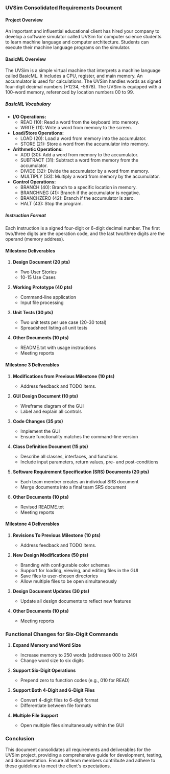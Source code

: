 ### UVSim Consolidated Requirements Document

#### Project Overview

An important and influential educational client has hired your company to develop a software simulator called UVSim for computer science students to learn machine language and computer architecture. Students can execute their machine language programs on the simulator.

#### BasicML Overview

The UVSim is a simple virtual machine that interprets a machine language called BasicML. It includes a CPU, register, and main memory. An accumulator is used for calculations. The UVSim handles words as signed four-digit decimal numbers (+1234, -5678). The UVSim is equipped with a 100-word memory, referenced by location numbers 00 to 99.

##### BasicML Vocabulary

- **I/O Operations:**
  - READ (10): Read a word from the keyboard into memory.
  - WRITE (11): Write a word from memory to the screen.
- **Load/Store Operations:**
  - LOAD (20): Load a word from memory into the accumulator.
  - STORE (21): Store a word from the accumulator into memory.
- **Arithmetic Operations:**
  - ADD (30): Add a word from memory to the accumulator.
  - SUBTRACT (31): Subtract a word from memory from the accumulator.
  - DIVIDE (32): Divide the accumulator by a word from memory.
  - MULTIPLY (33): Multiply a word from memory by the accumulator.
- **Control Operations:**
  - BRANCH (40): Branch to a specific location in memory.
  - BRANCHNEG (41): Branch if the accumulator is negative.
  - BRANCHZERO (42): Branch if the accumulator is zero.
  - HALT (43): Stop the program.

##### Instruction Format

Each instruction is a signed four-digit or 6-digit decimal number. The first two/three digits are the operation code, and the last two/three digits are the operand (memory address).

#### Milestone Deliverables

1. **Design Document (20 pts)**

   - Two User Stories
   - 10-15 Use Cases
2. **Working Prototype (40 pts)**

   - Command-line application
   - Input file processing
3. **Unit Tests (30 pts)**

   - Two unit tests per use case (20-30 total)
   - Spreadsheet listing all unit tests
4. **Other Documents (10 pts)**

   - README.txt with usage instructions
   - Meeting reports

#### Milestone 3 Deliverables

1. **Modifications from Previous Milestone (10 pts)**

   - Address feedback and TODO items.
2. **GUI Design Document (10 pts)**

   - Wireframe diagram of the GUI
   - Label and explain all controls
3. **Code Changes (35 pts)**

   - Implement the GUI
   - Ensure functionality matches the command-line version
4. **Class Definition Document (15 pts)**

   - Describe all classes, interfaces, and functions
   - Include input parameters, return values, pre- and post-conditions
5. **Software Requirement Specification (SRS) Documents (20 pts)**

   - Each team member creates an individual SRS document
   - Merge documents into a final team SRS document
6. **Other Documents (10 pts)**

   - Revised README.txt
   - Meeting reports

#### Milestone 4 Deliverables

1. **Revisions To Previous Milestone (10 pts)**

   - Address feedback and TODO items.
2. **New Design Modifications (50 pts)**

   - Branding with configurable color schemes
   - Support for loading, viewing, and editing files in the GUI
   - Save files to user-chosen directories
   - Allow multiple files to be open simultaneously
3. **Design Document Updates (30 pts)**

   - Update all design documents to reflect new features
4. **Other Documents (10 pts)**

   - Meeting reports

### Functional Changes for Six-Digit Commands

1. **Expand Memory and Word Size**

   - Increase memory to 250 words (addresses 000 to 249)
   - Change word size to six digits
2. **Support Six-Digit Operations**

   - Prepend zero to function codes (e.g., 010 for READ)
3. **Support Both 4-Digit and 6-Digit Files**

   - Convert 4-digit files to 6-digit format
   - Differentiate between file formats
4. **Multiple File Support**

   - Open multiple files simultaneously within the GUI

### Conclusion

This document consolidates all requirements and deliverables for the UVSim project, providing a comprehensive guide for development, testing, and documentation. Ensure all team members contribute and adhere to these guidelines to meet the client's expectations.
